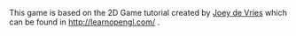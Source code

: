 This game is based on the 2D Game tutorial created by [Joey de Vries](http://joeydevries.com/) which can be found in http://learnopengl.com/ .